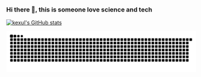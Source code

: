 ### Hi there 👋, this is someone love science and tech
[![kexul's GitHub stats](https://github-readme-stats.vercel.app/api?username=kexul)](https://github.com/kexul/github-readme-stats)

![](https://raw.githubusercontent.com/kexul/kexul/main/assets/github-contribution-grid-snake.svg)


